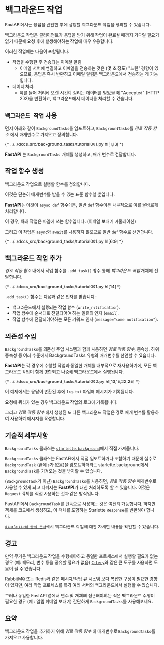 # 백그라운드 작업

FastAPI에서는 응답을 반환한 후에 실행할 백그라운드 작업을 정의할 수 있습니다.

백그라운드 작업은 클라이언트가 응답을 받기 위해 작업이 완료될 때까지 기다릴 필요가 없기 때문에 요청 후에 발생해야하는 작업에 매우 유용합니다.

이러한 작업에는 다음이 포함됩니다.

* 작업을 수행한 후 전송되는 이메일 알림
    * 이메일 서버에 연결하고 이메일을 전송하는 것은 (몇 초 정도) "느린" 경향이 있으므로, 응답은 즉시 반환하고 이메일 알림은 백그라운드에서 전송하는 게 가능합니다.
* 데이터 처리:
    * 예를 들어 처리에 오랜 시간이 걸리는 데이터를 받았을 때 "Accepted" (HTTP 202)을 반환하고, 백그라운드에서 데이터를 처리할 수 있습니다.

## `백그라운드 작업` 사용

먼저 아래와 같이 `BackgroundTasks`를 임포트하고, `BackgroundTasks`를 _경로 작동 함수_ 에서 매개변수로 가져오고 정의합니다.

{* ../../docs_src/background_tasks/tutorial001.py hl[1,13] *}

**FastAPI** 는 `BackgroundTasks` 개체를 생성하고, 매개 변수로 전달합니다.

## 작업 함수 생성

백그라운드 작업으로 실행할 함수를 정의합니다.

이것은 단순히 매개변수를 받을 수 있는 표준 함수일 뿐입니다.

**FastAPI**는 이것이 `async def` 함수이든, 일반 `def` 함수이든 내부적으로 이를 올바르게 처리합니다.

이 경우, 아래 작업은 파일에 쓰는 함수입니다. (이메일 보내기 시물레이션)

그리고 이 작업은 `async`와 `await`를 사용하지 않으므로 일반 `def` 함수로 선언합니다.

{* ../../docs_src/background_tasks/tutorial001.py hl[6:9] *}

## 백그라운드 작업 추가

_경로 작동 함수_ 내에서 작업 함수를 `.add_task()` 함수 통해 _백그라운드 작업_ 개체에 전달합니다.

{* ../../docs_src/background_tasks/tutorial001.py hl[14] *}

`.add_task()` 함수는 다음과 같은 인자를 받습니다 :

- 백그라운드에서 실행되는 작업 함수 (`write_notification`).
- 작업 함수에 순서대로 전달되어야 하는 일련의 인자 (`email`).
- 작업 함수에 전달되어야하는 모든 키워드 인자 (`message="some notification"`).

## 의존성 주입

`BackgroundTasks`를 의존성 주입 시스템과 함께 사용하면 _경로 작동 함수_, 종속성, 하위 종속성 등 여러 수준에서 BackgroundTasks 유형의 매개변수를 선언할 수 있습니다.

**FastAPI**는 각 경우에 수행할 작업과 동일한 개체를 내부적으로 재사용하기에, 모든 백그라운드 작업이 함께 병합되고 나중에 백그라운드에서 실행됩니다.

{* ../../docs_src/background_tasks/tutorial002.py hl[13,15,22,25] *}

이 예제에서는 응답이 반환된 후에 `log.txt` 파일에 메시지가 기록됩니다.

요청에 쿼리가 있는 경우 백그라운드 작업의 로그에 기록됩니다.

그리고 _경로 작동 함수_ 에서 생성된 또 다른 백그라운드 작업은 경로 매개 변수를 활용하여 사용하여 메시지를 작성합니다.

## 기술적 세부사항

`BackgroundTasks` 클래스는 <a href="https://www.starlette.dev/background/" class="external-link" target="_blank">`starlette.background`</a>에서 직접 가져옵니다.

`BackgroundTasks` 클래스는 FastAPI에서 직접 임포트하거나 포함하기 때문에 실수로 `BackgroundTask` (끝에 `s`가 없음)을 임포트하더라도 starlette.background에서 `BackgroundTask`를 가져오는 것을 방지할 수 있습니다.

(`BackgroundTask`가 아닌) `BackgroundTasks`를 사용하면, _경로 작동 함수_ 매개변수로 사용할 수 있게 되고 나머지는 **FastAPI**가 대신 처리하도록 할 수 있습니다. 이것은 `Request` 객체를 직접 사용하는 것과 같은 방식입니다.

FastAPI에서 `BackgroundTask`를 단독으로 사용하는 것은 여전히 가능합니다. 하지만 객체를 코드에서 생성하고, 이 객체를 포함하는 Starlette `Response`를 반환해야 합니다.

<a href="https://www.starlette.dev/background/" class="external-link" target="_blank">`Starlette의 공식 문서`</a>에서 백그라운드 작업에 대한 자세한 내용을 확인할 수 있습니다.

## 경고

만약 무거운 백그라운드 작업을 수행해야하고 동일한 프로세스에서 실행할 필요가 없는 경우 (예: 메모리, 변수 등을 공유할 필요가 없음) <a href="https://docs.celeryq.dev" class="external-link" target="_blank">`Celery`</a>와 같은 큰 도구를 사용하면 도움이 될 수 있습니다.

RabbitMQ 또는 Redis와 같은 메시지/작업 큐 시스템 보다 복잡한 구성이 필요한 경향이 있지만, 여러 작업 프로세스를 특히 여러 서버의 백그라운드에서 실행할 수 있습니다.

그러나 동일한 FastAPI 앱에서 변수 및 개체에 접근해야햐는 작은 백그라운드 수행이 필요한 경우 (예 : 알림 이메일 보내기) 간단하게 `BackgroundTasks`를 사용해보세요.

## 요약

백그라운드 작업을 추가하기 위해 _경로 작동 함수_ 에 매개변수로 `BackgroundTasks`를 가져오고 사용합니다.
